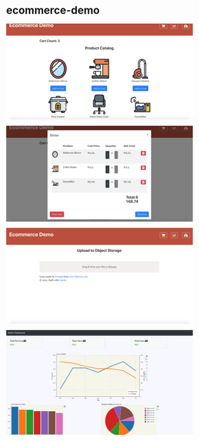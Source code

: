 # ecommerce-demo


![alt text](https://github.com/bglin/ecommerce-demo/blob/master/home.png "Title")

![alt text](https://github.com/bglin/ecommerce-demo/blob/master/cart.png "Title")

![alt text](https://github.com/bglin/ecommerce-demo/blob/master/upload.png "Title")

![alt text](https://github.com/bglin/ecommerce-demo/blob/master/dashboard.png "Title")
